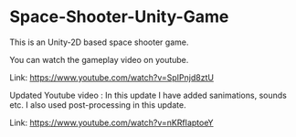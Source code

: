 # Space-Shooter-Unity-Game
This is an Unity-2D based space shooter game.

You can watch the gameplay video on youtube.

Link: https://www.youtube.com/watch?v=SpIPnjd8ztU

Updated Youtube video : In this update I have added sanimations, sounds etc. I  also used post-processing in this update.

Link: https://www.youtube.com/watch?v=nKRfIaptoeY
